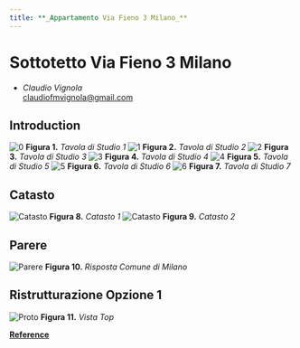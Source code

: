 ```yaml
---
title: **_Appartamento Via Fieno 3 Milano_**
---
```


# Sottotetto Via Fieno 3 Milano
* _Claudio Vignola_     
claudiofmvignola@gmail.com

## Introduction

![0](/T_00.jpg)
**Figura 1.** _Tavola di Studio 1_
![1](/T_01.jpg)
**Figura 2.** _Tavola di Studio 2_
![2](/T_02.jpg)
**Figura 3.** _Tavola di Studio 3_
![3](/T_03.jpg)
**Figura 4.** _Tavola di Studio 4_
![4](/T_04.jpg)
**Figura 5.** _Tavola di Studio 5_
![5](/T_05.jpg)
**Figura 6.** _Tavola di Studio 6_
![6](/T_06.jpg)
**Figura 7.** _Tavola di Studio 7_

## Catasto
![Catasto](/0001.jpg)
**Figura 8.** _Catasto 1_
![Catasto](/0002.jpg)
**Figura 9.** _Catasto 2_

## Parere
![Parere](/parere.jpg)
**Figura 10.** _Risposta Comune di Milano_


## Ristrutturazione Opzione 1
![Proto](/Proto1.jpg)
**Figura 11.** _Vista Top_



[**Reference**](/Reference)


